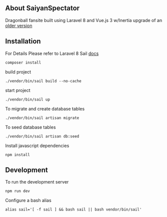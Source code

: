 
## About SaiyanSpectator
Dragonball fansite built using Laravel 8  and Vue.js 3 w/Inertia  upgrade of an [older version](https://github.com/dwoods447/SaiyanSpecatator)

## Installation
For Details Please refer to Laravel 8 Sail [docs](https://laravel.com/docs/8.x/sail#installing-sail-into-existing-applications)

```
composer install
```
build project

```
./vendor/bin/sail build --no-cache

```
start project

```
./vendor/bin/sail up
```

To migrate and create database tables
```
./vendor/bin/sail artisan migrate
```

To seed database tables

```
./vendor/bin/sail artisan db:seed
```




Install javascript dependencies

```
npm install
```

## Development

To run the development server 

```
npm run dev
```

Configure a bash alias

```
alias sail='[ -f sail ] && bash sail || bash vendor/bin/sail'
```


